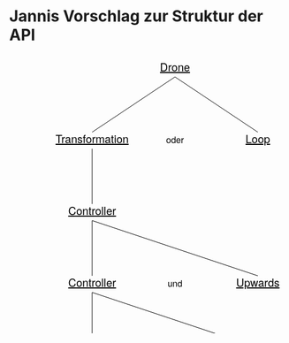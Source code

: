 # Jannis Vorschlag zur Struktur der API

<svg width="600" height="600" xmlns="http://www.w3.org/2000/svg">
	<text class="entity" x="300" y="30">Drone</text>
	<line x1="300" y1="40" x2="450" y2="140"/>
	<line x1="300" y1="40" x2="150" y2="140"/>
	<text class="entity" x="150" y="160">Transformation</text>
	<text x="300" y="160">oder</text>
	<text class="entity" x="450" y="160">Loop</text>
	<line x1="150" y1="170" x2="150" y2="270"/>
	<text class="entity" x="150" y="290">Controller</text>
	<line x1="150" y1="300" x2="150" y2="400"/>
	<line x1="150" y1="300" x2="450" y2="400"/>
	<text class="entity" x="150" y="420">Controller</text>
	<text x="300" y="420">und</text>
	<text class="entity" x="450" y="420">Upwards</text>
	<line x1="150" y1="430" x2="150" y2="530"/>
	<line x1="150" y1="430" x2="450" y2="530"/>
	<text class="entity" x="150" y="550">Rotate</text>
	<text x="300" y="550">und</text>
	<text class="entity" x="450" y="550">Randomly</text>
	<style>
		text{
			fill: black;
			text-anchor: middle;
			font-size: 16px;
			font-family: "Helvetica Neue", sans-serif;
		}
		text.entity{
			font-size: 20px;
			text-decoration: underline;
		}
		line{
			stroke: black;
			stroke-width: 1;
		}
	</style>
</svg>